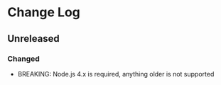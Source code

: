 # Change Log


## Unreleased


### Changed

-   BREAKING: Node.js 4.x is required, anything older is not supported
